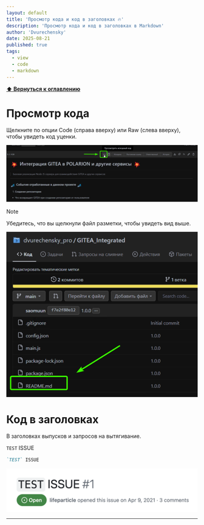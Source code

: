 ```yaml
---
layout: default
title: 'Просмотр кода и код в заголовках 🔥'
description: 'Просмотр кода и код в заголовках в Markdown'
author: 'Dvurechensky'
date: 2025-08-21
published: true
tags:
  - view
  - code
  - markdown
---
```


**[⬆ Вернуться к оглавлению](../index.md)**

# Просмотр кода

Щелкните по опции Code (справа вверху) или Raw (слева вверху), чтобы увидеть код уценки.

<img width="1470" alt="code" src="https://raw.githubusercontent.com/dvurechensky-docs/GeneralDocsMarkdown/main/MEDIA/i5.png">

> [!NOTE]
> Убедитесь, что вы щелкнули файл разметки, чтобы увидеть вид выше.

<img width="907" alt="file" src="https://raw.githubusercontent.com/dvurechensky-docs/GeneralDocsMarkdown/main/MEDIA/i4.png">

# Код в заголовках

В заголовках выпусков и запросов на вытягивание.

`TEST` ISSUE

```md
`TEST` ISSUE
```

<img width="520" alt="Screen Shot 2024-06-05 at 12 11 37 pm" src="https://raw.githubusercontent.com/dvurechensky-docs/GeneralDocsMarkdown/main/MEDIA/i3.png">

---
